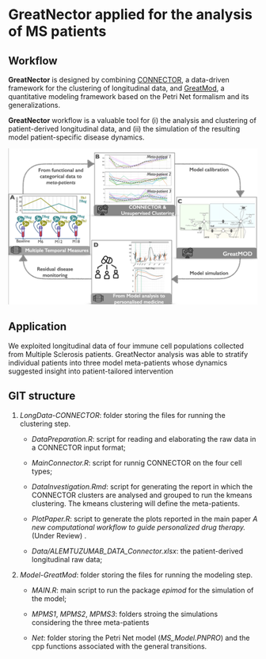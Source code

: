 # GreatNector applied for the analysis of MS patients

## Workflow

**GreatNector** is designed by
combining [CONNECTOR](https://qbioturin.github.io/connector/), a data-driven framework for the clustering of longitudinal data, and [GreatMod](https://qbioturin.github.io/epimod/), a quantitative modeling framework based on the Petri Net formalism and its generalizations.

**GreatNector** workflow is a valuable tool for (i) the analysis and clustering of patient-derived longitudinal data, and (ii) the simulation of the resulting model patient-specific disease dynamics. 

![](./Images/GraphicalAbstract.png)

## Application

We exploited longitudinal data of four immune cell populations collected from Multiple Sclerosis patients. GreatNector analysis was able to stratify individual patients into three model meta-patients whose dynamics suggested insight into patient-tailored intervention

## GIT structure

1. *LongData-CONNECTOR*: folder storing the files for running the clustering step.

    - *DataPreparation.R*: script for reading and elaborating the raw data in a CONNECTOR input format;
    
    - *MainConnector.R*: script for runnig CONNECTOR on the four cell types;
    
    - *DataInvestigation.Rmd*: script for generating the report in which the CONNECTOR clusters are analysed and grouped to run the kmeans clustering. The kmeans clustering will define the meta-patients.
    
    - *PlotPaper.R*: script to generate the plots reported in the main paper *A new computational workflow to guide personalized drug therapy.*(Under Review) .
    
    - *Data/ALEMTUZUMAB_DATA_Connector.xlsx*: the patient-derived longitudinal raw data;

2. *Model-GreatMod*: folder storing the files for running the modeling step.

    - *MAIN.R*: main script to run the package *epimod* for the simulation of the model;
    
    - *MPMS1*, *MPMS2*, *MPMS3*: folders stroing the simulations considering the three meta-patients
    
    - *Net*: folder storing the Petri Net model (*MS_Model.PNPRO*) and the cpp functions associated with the general transitions.



